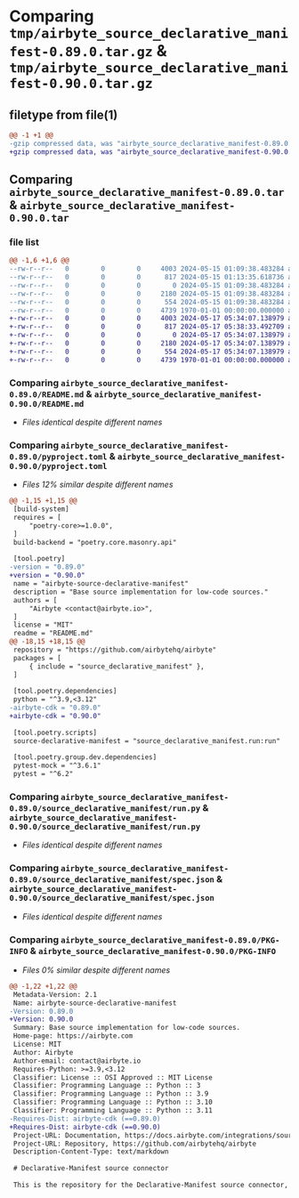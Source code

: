 # Comparing `tmp/airbyte_source_declarative_manifest-0.89.0.tar.gz` & `tmp/airbyte_source_declarative_manifest-0.90.0.tar.gz`

## filetype from file(1)

```diff
@@ -1 +1 @@
-gzip compressed data, was "airbyte_source_declarative_manifest-0.89.0.tar", max compression
+gzip compressed data, was "airbyte_source_declarative_manifest-0.90.0.tar", max compression
```

## Comparing `airbyte_source_declarative_manifest-0.89.0.tar` & `airbyte_source_declarative_manifest-0.90.0.tar`

### file list

```diff
@@ -1,6 +1,6 @@
--rw-r--r--   0        0        0     4003 2024-05-15 01:09:38.483284 airbyte_source_declarative_manifest-0.89.0/README.md
--rw-r--r--   0        0        0      817 2024-05-15 01:13:35.618736 airbyte_source_declarative_manifest-0.89.0/pyproject.toml
--rw-r--r--   0        0        0        0 2024-05-15 01:09:38.483284 airbyte_source_declarative_manifest-0.89.0/source_declarative_manifest/__init__.py
--rw-r--r--   0        0        0     2180 2024-05-15 01:09:38.483284 airbyte_source_declarative_manifest-0.89.0/source_declarative_manifest/run.py
--rw-r--r--   0        0        0      554 2024-05-15 01:09:38.483284 airbyte_source_declarative_manifest-0.89.0/source_declarative_manifest/spec.json
--rw-r--r--   0        0        0     4739 1970-01-01 00:00:00.000000 airbyte_source_declarative_manifest-0.89.0/PKG-INFO
+-rw-r--r--   0        0        0     4003 2024-05-17 05:34:07.138979 airbyte_source_declarative_manifest-0.90.0/README.md
+-rw-r--r--   0        0        0      817 2024-05-17 05:38:33.492709 airbyte_source_declarative_manifest-0.90.0/pyproject.toml
+-rw-r--r--   0        0        0        0 2024-05-17 05:34:07.138979 airbyte_source_declarative_manifest-0.90.0/source_declarative_manifest/__init__.py
+-rw-r--r--   0        0        0     2180 2024-05-17 05:34:07.138979 airbyte_source_declarative_manifest-0.90.0/source_declarative_manifest/run.py
+-rw-r--r--   0        0        0      554 2024-05-17 05:34:07.138979 airbyte_source_declarative_manifest-0.90.0/source_declarative_manifest/spec.json
+-rw-r--r--   0        0        0     4739 1970-01-01 00:00:00.000000 airbyte_source_declarative_manifest-0.90.0/PKG-INFO
```

### Comparing `airbyte_source_declarative_manifest-0.89.0/README.md` & `airbyte_source_declarative_manifest-0.90.0/README.md`

 * *Files identical despite different names*

### Comparing `airbyte_source_declarative_manifest-0.89.0/pyproject.toml` & `airbyte_source_declarative_manifest-0.90.0/pyproject.toml`

 * *Files 12% similar despite different names*

```diff
@@ -1,15 +1,15 @@
 [build-system]
 requires = [
     "poetry-core>=1.0.0",
 ]
 build-backend = "poetry.core.masonry.api"
 
 [tool.poetry]
-version = "0.89.0"
+version = "0.90.0"
 name = "airbyte-source-declarative-manifest"
 description = "Base source implementation for low-code sources."
 authors = [
     "Airbyte <contact@airbyte.io>",
 ]
 license = "MIT"
 readme = "README.md"
@@ -18,15 +18,15 @@
 repository = "https://github.com/airbytehq/airbyte"
 packages = [
     { include = "source_declarative_manifest" },
 ]
 
 [tool.poetry.dependencies]
 python = "^3.9,<3.12"
-airbyte-cdk = "0.89.0"
+airbyte-cdk = "0.90.0"
 
 [tool.poetry.scripts]
 source-declarative-manifest = "source_declarative_manifest.run:run"
 
 [tool.poetry.group.dev.dependencies]
 pytest-mock = "^3.6.1"
 pytest = "^6.2"
```

### Comparing `airbyte_source_declarative_manifest-0.89.0/source_declarative_manifest/run.py` & `airbyte_source_declarative_manifest-0.90.0/source_declarative_manifest/run.py`

 * *Files identical despite different names*

### Comparing `airbyte_source_declarative_manifest-0.89.0/source_declarative_manifest/spec.json` & `airbyte_source_declarative_manifest-0.90.0/source_declarative_manifest/spec.json`

 * *Files identical despite different names*

### Comparing `airbyte_source_declarative_manifest-0.89.0/PKG-INFO` & `airbyte_source_declarative_manifest-0.90.0/PKG-INFO`

 * *Files 0% similar despite different names*

```diff
@@ -1,22 +1,22 @@
 Metadata-Version: 2.1
 Name: airbyte-source-declarative-manifest
-Version: 0.89.0
+Version: 0.90.0
 Summary: Base source implementation for low-code sources.
 Home-page: https://airbyte.com
 License: MIT
 Author: Airbyte
 Author-email: contact@airbyte.io
 Requires-Python: >=3.9,<3.12
 Classifier: License :: OSI Approved :: MIT License
 Classifier: Programming Language :: Python :: 3
 Classifier: Programming Language :: Python :: 3.9
 Classifier: Programming Language :: Python :: 3.10
 Classifier: Programming Language :: Python :: 3.11
-Requires-Dist: airbyte-cdk (==0.89.0)
+Requires-Dist: airbyte-cdk (==0.90.0)
 Project-URL: Documentation, https://docs.airbyte.com/integrations/sources/low-code
 Project-URL: Repository, https://github.com/airbytehq/airbyte
 Description-Content-Type: text/markdown
 
 # Declarative-Manifest source connector
 
 This is the repository for the Declarative-Manifest source connector, written in Python.
```

